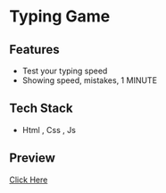 # Typing Game



## Features
- Test your typing speed
- Showing speed, mistakes, 1 MINUTE

## Tech Stack
- Html , Css , Js

## Preview
<a href = "https://typinggame0024.netlify.app" target = "_blank"> Click Here </a>
